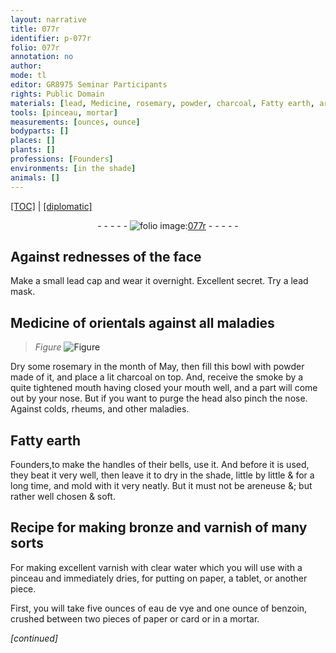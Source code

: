 ```yaml
---
layout: narrative
title: 077r
identifier: p-077r
folio: 077r
annotation: no
author:
mode: tl
editor: GR8975 Seminar Participants
rights: Public Domain
materials: [lead, Medicine, rosemary, powder, charcoal, Fatty earth, areneuse, bronze, varnish, clear water, paper, eau de vye, benzoin, card]
tools: [pinceau, mortar]
measurements: [ounces, ounce]
bodyparts: []
places: []
plants: []
professions: [Founders]
environments: [in the shade]
animals: []
---
```


 <p><a href="{{ site.baseurl }}/translation/">[TOC]</a> | <a href="{{ site.baseurl }}/texts/p-077r_tc/" target="_blank">[diplomatic]</a></p><div class="folio" align="center">- - - - - <a href="http://gallica.bnf.fr/ark:/12148/btv1b10500001g/f159.image" target="_blank"><img src="https://cu-mkp.github.io/2017-workshop-edition/assets/photo-icon.png" alt="folio image: " style="display:inline-block; margin-bottom:-3px;"/>077r</a> - - - - - </div>  
  

## Against rednesses of the face

 
Make a small <span class="m">lead</span> cap and wear it overnight. Excellent secret. Try a <span class="m">lead</span> mask.
 
 
  

##  <span class="m">Medicine</span> of orientals against all maladies

 
> *Figure*
> <a href="https://drive.google.com/open?id=0B9-oNrvWdlO5ckxxXzJIeWhnMDg" target="_blank"><img src="https://cu-mkp.github.io/GR8975-edition/assets/photo-icon.png" alt="Figure" style="display:inline-block; margin-bottom:-3px;"/></a>
 
Dry some <span class="m">rosemary</span> in the month of May, then fill this bowl with <span class="m">powder</span> made of it, and place a lit <span class="m">charcoal</span> on top. And, receive the smoke by a quite tightened mouth having closed your mouth well, and a part will come out by your nose. But if you want to purge the head also pinch the nose. Against colds, rheums, and other maladies.
 
 
  

## <span class="m">Fatty earth</span>

 
<span class="pro">Founders</span>,to make the handles of their bells, use it. And before it is used, they beat it very well, then leave it to dry <span class="env">in the shade</span>, little by little & for a long time, and mold with it very neatly. But it must not be <span class="m">areneuse</span> <span class="del">&</span>; but rather well chosen & soft.
 
 
  

## Recipe for making <span class="m">bronze</span> and <span class="m">varnish</span> of many sorts

 
For making excellent <span class="m">varnish</span> with <span class="m">clear water</span> which you will use with a <span class="tl">pinceau</span> and immediately dries, for putting on <span class="m">paper</span>, a tablet, or another piece.
 
First, you will take five <span class="ms">ounces</span> of <span class="m">eau de vye</span> and one <span class="ms">ounce</span> of <span class="m">benzoin</span>, crushed between two pieces of <span class="m">paper</span> or <span class="m">card</span> or in a <span class="tl">mortar</span>.
 
*[continued]*
 
 